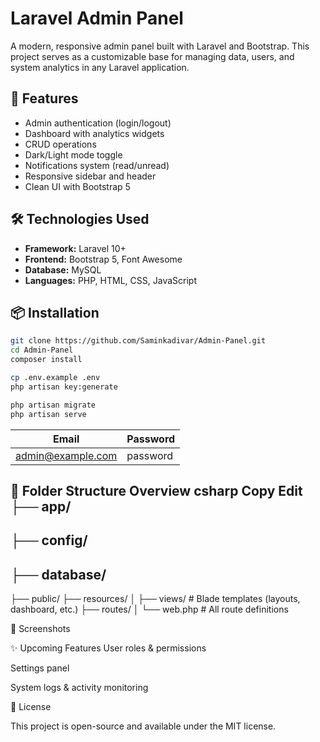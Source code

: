 # Laravel Admin Panel

A modern, responsive admin panel built with Laravel and Bootstrap. This project serves as a customizable base for managing data, users, and system analytics in any Laravel application.

## 🚀 Features

- Admin authentication (login/logout)
- Dashboard with analytics widgets
- CRUD operations
- Dark/Light mode toggle
- Notifications system (read/unread)
- Responsive sidebar and header
- Clean UI with Bootstrap 5

## 🛠️ Technologies Used

- **Framework:** Laravel 10+
- **Frontend:** Bootstrap 5, Font Awesome
- **Database:** MySQL
- **Languages:** PHP, HTML, CSS, JavaScript

## 📦 Installation

```bash
git clone https://github.com/Saminkadivar/Admin-Panel.git
cd Admin-Panel
composer install

cp .env.example .env
php artisan key:generate

php artisan migrate
php artisan serve

````

| Email                                         | Password |
| --------------------------------------------- | -------- |
| [admin@example.com](mailto:admin@example.com) | password |

📂 Folder Structure Overview
csharp
Copy
Edit
├── app/
---
├── config/
--
├── database/
-
├── public/
├── resources/
│   ├── views/        # Blade templates (layouts, dashboard, etc.)
├── routes/
│   └── web.php       # All route definitions


📸 Screenshots

✨ Upcoming Features
User roles & permissions

Settings panel

System logs & activity monitoring

📃 License

This project is open-source and available under the MIT license.





